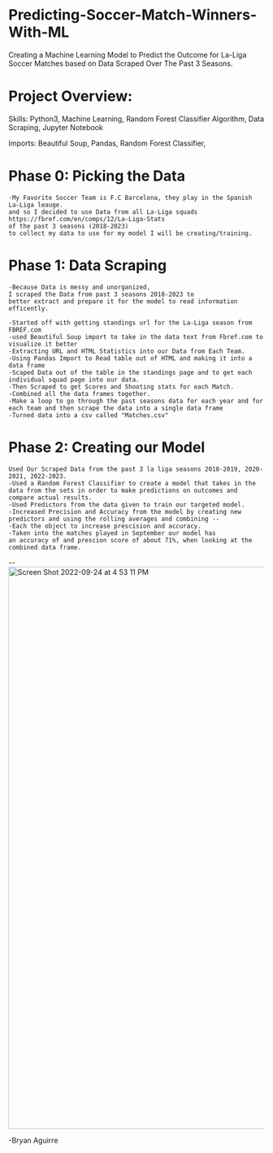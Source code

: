# Predicting-Soccer-Match-Winners-With-ML
Creating a Machine Learning Model to Predict the Outcome for La-Liga Soccer Matches based on Data Scraped Over The Past 3 Seasons.

# Project Overview:

Skills: Python3, Machine Learning, Random Forest Classifier Algorithm, Data Scraping, Jupyter Notebook 

Imports: Beautiful Soup, Pandas, Random Forest Classifier,


# Phase 0: Picking the Data
    
    -My Favorite Soccer Team is F.C Barcelona, they play in the Spanish La-Liga leauge.
    and so I decided to use Data from all La-Liga squads https://fbref.com/en/comps/12/La-Liga-Stats 
    of the past 3 seasons (2018-2023)
    to collect my data to use for my model I will be creating/training. 



# Phase 1: Data Scraping 
    
    -Because Data is messy and unorganized, 
    I scraped the Data from past 3 seasons 2018-2023 to
    better extract and prepare it for the model to read information efficently. 
    
    -Started off with getting standings url for the La-Liga season from FBREF.com
    -used Beautiful Soup import to take in the data text from Fbref.com to visualize it better
    -Extracting URL and HTML Statistics into our Data from Each Team. 
    -Using Pandas Import to Read table out of HTML and making it into a data frame 
    -Scaped Data out of the table in the standings page and to get each individual squad page into our data.
    -Then Scraped to get Scores and Shooting stats for each Match.
    -Combined all the data frames together.
    -Make a loop to go through the past seasons data for each year and for each team and then scrape the data into a single data frame
    -Turned data into a csv called "Matches.csv"
    

# Phase 2: Creating our Model 
   
    Used Our Scraped Data from the past 3 la liga seasons 2018-2019, 2020-2021, 2022-2023.
    -Used a Random Forest Classifier to create a model that takes in the data from the sets in order to make predictions on outcomes and compare actual results.
    -Used Predictors from the data given to train our targeted model. 
    -Increased Precision and Accuracy from the model by creating new predictors and using the rolling averages and combining --
    -Each the object to increase prescision and accuracy.
    -Taken into the matches played in September our model has 
    an accuracy of and prescion score of about 71%, when looking at the combined data frame.
    
    
 --   
    <img width="1106" alt="Screen Shot 2022-09-24 at 4 53 11 PM" src="https://user-images.githubusercontent.com/107953902/192122653-f29c37eb-2203-4d78-93b0-021232b65d0c.png">


-Bryan Aguirre

